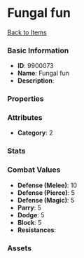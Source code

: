 # Fungal fun



[Back to Items](../items.md)

### Basic Information

- **ID**: 9900073
- **Name**: Fungal fun
- **Description**: 

### Properties


### Attributes

- **Category**: 2

### Stats


### Combat Values

- **Defense (Melee)**: 10
- **Defense (Pierce)**: 5
- **Defense (Magic)**: 5
- **Parry**: 5
- **Dodge**: 5
- **Block**: 5
- **Resistances**: 

### Assets


